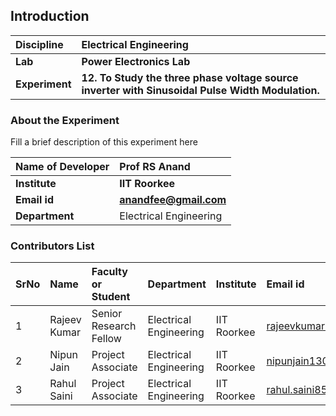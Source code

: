 ## Introduction


<b>Discipline | <b>Electrical Engineering
:--|:--|
<b> Lab | <b> Power Electronics Lab
<b> Experiment|     <b>12. To Study the three phase voltage source inverter with Sinusoidal Pulse Width Modulation.

### About the Experiment 

Fill a brief description of this experiment here

<b>Name of Developer | <b> Prof RS Anand 
:--|:--|
<b> Institute | <b>  IIT Roorkee
<b> Email id|     <b>  anandfee@gmail.com	
<b> Department |  Electrical Engineering

### Contributors List

SrNo | Name | Faculty or Student | Department| Institute | Email id
:--|:--|:--|:--|:--|:--|
1 | Rajeev Kumar | Senior Research Fellow | Electrical Engineering | IIT Roorkee | rajeevkumar.rke@gmail.com
2 | Nipun Jain | Project Associate | Electrical Engineering | IIT Roorkee | nipunjain1305@gmail.com
3 | Rahul Saini | Project Associate | Electrical Engineering | IIT Roorkee | rahul.saini8599@gmail.com


